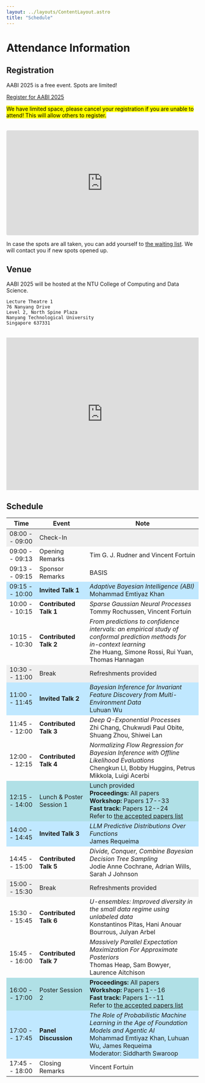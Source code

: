 ```yaml
---
layout: ../layouts/ContentLayout.astro
title: "Schedule"
---
```


# Attendance Information

## Registration

AABI 2025 is a free event. Spots are limited!

<a href="https://lu.ma/event/evt-a43Ub7unw7DznzM"
class="luma-checkout--button"
data-luma-action="checkout"
data-luma-event-id="evt-a43Ub7unw7DznzM">Register for AABI 2025</a>

<script id="luma-checkout" src="https://embed.lu.ma/checkout-button.js"></script>

<mark>We have limited space, please cancel your registration if you are unable to attend! This will allow others to register.</mark>

<br />

<iframe
  src="https://lu.ma/embed/calendar/cal-JtIkTVGMG0J8eGF/events"
  width="100%"
  height="275"
  frameborder="0"
  style="border: 0px solid #bfcbda88; border-radius: 4px;"
  allowfullscreen=""
  aria-hidden="false"
  tabindex="0"
></iframe>

<br />

In case the spots are all taken, you can add yourself to [the waiting list](https://forms.gle/Xzm1a8XNheGDHCZPA).
We will contact you if new spots opened up.

## Venue

AABI 2025 will be hosted at the NTU College of Computing and Data Science.

    Lecture Theatre 1
    76 Nanyang Drive
    Level 2, North Spine Plaza
    Nanyang Technological University
    Singapore 637331

<br />

<div style="align='center';max-width:100%;list-style:none; transition: none;overflow:hidden;width:100%;height:400px;"><div id="embed-map-canvas" style="height:100%; width:100%;max-width:100%;"><iframe style="height:100%;width:100%;border:0;" frameborder="0" src="https://www.google.com/maps/embed/v1/place?q=Lecture+Theatre+1+76+Nanyang+Drive+Level+2,+North+Spine+Plaza+Nanyang+Technological+University+Singapore+637331&key=AIzaSyBFw0Qbyq9zTFTd-tUY6dZWTgaQzuU17R8"></iframe></div><style>#embed-map-canvas img{max-height:none;max-width:none!important;background:none!important;}</style></div>

## Schedule

<style>
  .colorized tbody tr:nth-child(1),
  .colorized tr:nth-child(7),
  .colorized tr:nth-child(14) { 
    background: #efefef; 
  }

  .colorized tr:nth-child(4),
  .colorized tr:nth-child(8),
  .colorized tr:nth-child(12),
  .colorized tr:nth-child(18) { 
    background: #c0e8ff; 
  }

  .colorized tr:nth-child(11),
  .colorized tr:nth-child(17) { 
    background: #b0e0e6; 
  }

  @media (prefers-color-scheme: dark) {
    .colorized tbody tr:nth-child(1),
    .colorized tr:nth-child(7),
    .colorized tr:nth-child(14) { 
      background: #111; 
    }

    .colorized tr:nth-child(4),
    .colorized tr:nth-child(8),
    .colorized tr:nth-child(12), 
    .colorized tr:nth-child(18) { 
      background: #2b6cb0; 
    }

    .colorized tr:nth-child(11),
    .colorized tr:nth-child(17) { 
      background: #3a5f66; 
    }
  }
</style>

<div class="colorized">

| **Time**       | **Event**                | **Note**                                                                                                                                                                                |
| -------------- | ------------------------ | --------------------------------------------------------------------------------------------------------------------------------------------------------------------------------------- |
| 08:00 -- 09:00 | Check-In                 |                                                                                                                                                                                         |
| 09:00 -- 09:13 | Opening Remarks          | Tim G. J. Rudner and Vincent Fortuin                                                                                                                                                    |
| 09:13 -- 09:15 | Sponsor Remarks          | BASIS                                                                                                                                                                                   |
| 09:15 -- 10:00 | **Invited Talk 1**       | _Adaptive Bayesian Intelligence (ABI)_ <br /> Mohammad Emtiyaz Khan                                                                                                                     |
| 10:00 -- 10:15 | **Contributed Talk 1**   | _Sparse Gaussian Neural Processes_ <br /> Tommy Rochussen, Vincent Fortuin                                                                                                              |
| 10:15 -- 10:30 | **Contributed Talk 2**   | _From predictions to confidence intervals: an empirical study of conformal prediction methods for in-context learning_ <br /> Zhe Huang, Simone Rossi, Rui Yuan, Thomas Hannagan        |
| 10:30 -- 11:00 | Break                    | Refreshments provided                                                                                                                                                                   |
| 11:00 -- 11:45 | **Invited Talk 2**       | _Bayesian Inference for Invariant Feature Discovery from Multi-Environment Data_ <br /> Luhuan Wu                                                                                       |
| 11:45 -- 12:00 | **Contributed Talk 3**   | _Deep Q-Exponential Processes_ <br /> Zhi Chang, Chukwudi Paul Obite, Shuang Zhou, Shiwei Lan                                                                                           |
| 12:00 -- 12:15 | **Contributed Talk 4**   | _Normalizing Flow Regression for Bayesian Inference with Offline Likelihood Evaluations_ <br /> Chengkun LI, Bobby Huggins, Petrus Mikkola, Luigi Acerbi                                |
| 12:15 -- 14:00 | Lunch & Poster Session 1 | Lunch provided <br /> **Proceedings:** All papers <br /> **Workshop:** Papers 17--33 <br /> **Fast track:** Papers 12--24 <br /> Refer to [the accepted papers list](/accepted)         |
| 14:00 -- 14:45 | **Invited Talk 3**       | _LLM Predictive Distributions Over Functions_ <br /> James Requeima                                                                                                                     |
| 14:45 -- 15:00 | **Contributed Talk 5**   | _Divide, Conquer, Combine Bayesian Decision Tree Sampling_ <br /> Jodie Anne Cochrane, Adrian Wills, Sarah J Johnson                                                                    |
| 15:00 -- 15:30 | Break                    | Refreshments provided                                                                                                                                                                   |
| 15:30 -- 15:45 | **Contributed Talk 6**   | _U-ensembles: Improved diversity in the small data regime using unlabeled data_ <br /> Konstantinos Pitas, Hani Anouar Bourrous, Julyan Arbel                                           |
| 15:45 -- 16:00 | **Contributed Talk 7**   | _Massively Parallel Expectation Maximization For Approximate Posteriors_ <br /> Thomas Heap, Sam Bowyer, Laurence Aitchison                                                             |
| 16:00 -- 17:00 | Poster Session 2         | **Proceedings:** All papers <br /> **Workshop:** Papers 1--16 <br /> **Fast track:** Papers 1--11 <br /> Refer to [the accepted papers list](/accepted)                                 |
| 17:00 -- 17:45 | **Panel Discussion**     | _The Role of Probabilistic Machine Learning in the Age of Foundation Models and Agentic AI_ <br /> Mohammad Emtiyaz Khan, Luhuan Wu, James Requeima <br /> Moderator: Siddharth Swaroop |
| 17:45 -- 18:00 | Closing Remarks          | Vincent Fortuin                                                                                                                                                                         |

</div>
